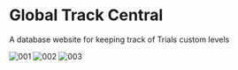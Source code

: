 # Global Track Central
A database website for keeping track of Trials custom levels

![001](https://github.com/Ericvf/Trials.GTC/blob/971d551990efd3563bad2fce54a6dc5490b72d74/001.jpg)
![002](https://github.com/Ericvf/Trials.GTC/blob/971d551990efd3563bad2fce54a6dc5490b72d74/002.jpg)
![003](https://github.com/Ericvf/Trials.GTC/blob/971d551990efd3563bad2fce54a6dc5490b72d74/003.jpg)
